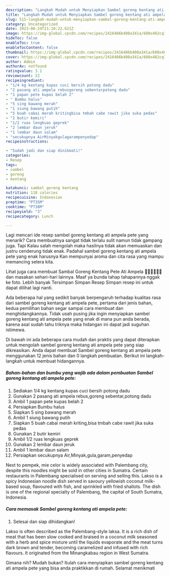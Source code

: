 ```yaml
---
description: "Langkah Mudah untuk Menyiapkan Sambel goreng kentang ati ampela pete yang Enak"
title: "Langkah Mudah untuk Menyiapkan Sambel goreng kentang ati ampela pete yang Enak"
slug: 515-langkah-mudah-untuk-menyiapkan-sambel-goreng-kentang-ati-ampela-pete-yang-enak
category: Uncategorized
date: 2023-06-24T21:10:22.621Z
image: https://img-global.cpcdn.com/recipes/2416486b408a341a/680x482cq70/sambel-goreng-kentang-ati-ampela-pete-foto-resep-utama.jpg
hideToc: false
enableToc: true
enableTocContent: false
thumbnail: https://img-global.cpcdn.com/recipes/2416486b408a341a/680x482cq70/sambel-goreng-kentang-ati-ampela-pete-foto-resep-utama.jpg
cover: https://img-global.cpcdn.com/recipes/2416486b408a341a/680x482cq70/sambel-goreng-kentang-ati-ampela-pete-foto-resep-utama.jpg
author: Admin
authorAv: notfound
ratingvalue: 3.1
reviewcount: 22
recipeingredient:
- "1/4 kg kentang kupas cuci bersih potong dadu"
- "2 pasang ati ampela rebusgoreng sebentarpotong dadu"
- "1 papan pete kupas belah 2"
- " Bumbu halus"
- "5 sing bawang merah"
- "1 siung bawang putih"
- "5 buah cabai merah kritingbisa tmbah cabe rawit jika suka pedas"
- "2 butir kemiri"
- "1/2 ruas lengkuas geprek"
- "2 lembar daun jeruk"
- "1 lembar daun salam"
- "secukupnya AirMinyakgulagarampenyedap"
recipeinstructions:

- "Sudah jadi dan siap dinikmati!"
categories:
- Resep
tags:
- sambel
- goreng
- kentang

katakunci: sambel goreng kentang 
nutrition: 118 calories
recipecuisine: Indonesian
preptime: "PT35M"
cooktime: "PT38M"
recipeyield: "3"
recipecategory: Lunch

---
```



Lagi mencari ide resep sambel goreng kentang ati ampela pete yang menarik? Cara membuatnya sangat tidak terlalu sulit namun tidak gampang juga. Tapi Kalau salah mengolah maka hasilnya tidak akan memuaskan dan justru cenderung tidak enak. Padahal sambel goreng kentang ati ampela pete yang enak harusnya Kan mempunyai aroma dan cita rasa yang mampu memancing selera kita.


Lihat juga cara membuat Sambal Goreng Kentang Pete Ati Ampela 👍🏼👍🏼👍🏼 dan masakan sehari-hari lainnya. Maaf ya bunda tahap tahapannya nggak ke foto. Lebih banyak Tersimpan Simpan Resep Simpan resep ini untuk dapat dilihat lagi nanti.

Ada beberapa hal yang sedikit banyak berpengaruh terhadap kualitas rasa dari sambel goreng kentang ati ampela pete, pertama dari jenis bahan, kedua pemilihan bahan segar sampai cara membuat dan menghidangkannya. Tidak usah pusing jika ingin menyiapkan sambel goreng kentang ati ampela pete yang enak di mana pun anda berada, karena asal sudah tahu triknya maka hidangan ini dapat jadi suguhan istimewa.


Di bawah ini ada beberapa cara mudah dan praktis yang dapat diterapkan untuk mengolah sambel goreng kentang ati ampela pete yang siap dikreasikan. Anda dapat membuat Sambel goreng kentang ati ampela pete menggunakan 12 jenis bahan dan 0 langkah pembuatan. Berikut ini langkah-langkah untuk membuat hidangannya.

<!--inarticleads1-->

##### Bahan-bahan dan bumbu yang wajib ada dalam pembuatan Sambel goreng kentang ati ampela pete:

1. Sediakan 1/4 kg kentang kupas cuci bersih potong dadu
1. Gunakan 2 pasang ati ampela rebus,goreng sebentar,potong dadu
1. Ambil 1 papan pete kupas belah 2
1. Persiapkan  Bumbu halus
1. Siapkan 5 sing bawang merah
1. Ambil 1 siung bawang putih
1. Siapkan 5 buah cabai merah kriting,bisa tmbah cabe rawit jika suka pedas
1. Gunakan 2 butir kemiri
1. Ambil 1/2 ruas lengkuas geprek
1. Gunakan 2 lembar daun jeruk
1. Ambil 1 lembar daun salam
1. Persiapkan secukupnya Air,Minyak,gula,garam,penyedap


Next to pempek, mie celor is widely associated with Palembang city, despite this noodles might be sold in other cities in Sumatra. Certain restaurants in Palembang specialised on serving and selling this. Lakso is a spicy Indonesian noodle dish served in savoury yellowish coconut milk-based soup, flavoured with fish, and sprinkled with fried shallots. The dish is one of the regional specialty of Palembang, the capital of South Sumatra, Indonesia. 

<!--inarticleads2-->

##### Cara memasak Sambel goreng kentang ati ampela pete:


1. Selesai dan siap dihidangkan!

Lakso is often described as the Palembang-style laksa. It is a rich dish of meat that has been slow cooked and braised in a coconut milk seasoned with a herb and spice mixture until the liquids evaporate and the meat turns dark brown and tender, becoming caramelized and infused with rich flavours. It originated from the Minangkabau region in West Sumatra. 

Gimana nih? Mudah bukan? Itulah cara menyiapkan sambel goreng kentang ati ampela pete yang bisa anda praktikkan di rumah. Selamat menikmati

